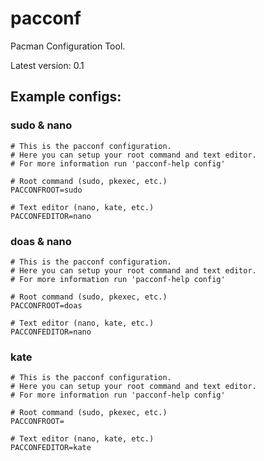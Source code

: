 # pacconf
Pacman Configuration Tool.

Latest version: 0.1

## Example configs:
### sudo & nano
```
# This is the pacconf configuration.
# Here you can setup your root command and text editor.
# For more information run 'pacconf-help config'

# Root command (sudo, pkexec, etc.)
PACCONFROOT=sudo

# Text editor (nano, kate, etc.)
PACCONFEDITOR=nano
```
### doas & nano
```
# This is the pacconf configuration.
# Here you can setup your root command and text editor.
# For more information run 'pacconf-help config'

# Root command (sudo, pkexec, etc.)
PACCONFROOT=doas

# Text editor (nano, kate, etc.)
PACCONFEDITOR=nano
```
### kate
```
# This is the pacconf configuration.
# Here you can setup your root command and text editor.
# For more information run 'pacconf-help config'

# Root command (sudo, pkexec, etc.)
PACCONFROOT=

# Text editor (nano, kate, etc.)
PACCONFEDITOR=kate
```